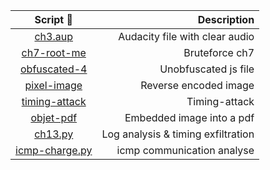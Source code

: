 |              Script 📂              |                        Description |
| :---------------------------------: | ---------------------------------: |
|         [ch3.aup](./ch3.aup)        |     Audacity file with clear audio |
|   [ch7-root-me](./ch7-root-me.py)   |                     Bruteforce ch7 |
|  [obfuscated-4](./obfuscated-4.js)  |               Unobfuscated js file |
|   [pixel-image](./pixel-image.py)   |              Reverse encoded image |
| [timing-attack](./timing-attack.py) |                      Timing-attack |
|   [objet-pdf](./objet-pdf.base64)   |          Embedded image into a pdf |
|         [ch13.py](./ch13.py)        | Log analysis & timing exfiltration |
|   [icmp-charge.py](icmp-charge.py)  |         icmp communication analyse |
